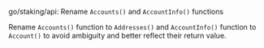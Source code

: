 go/staking/api: Rename `Accounts()` and `AccountInfo()` functions

Rename `Accounts()` function to `Addresses()` and `AccountInfo()` function to
`Account()` to avoid ambiguity and better reflect their return value.
